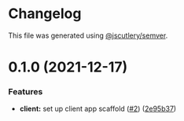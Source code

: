 # Changelog

This file was generated using [@jscutlery/semver](https://github.com/jscutlery/semver).

# 0.1.0 (2021-12-17)


### Features

* **client:** set up client app scaffold ([#2](https://github.com/andresmgsl/platform/issues/2)) ([2e95b37](https://github.com/andresmgsl/platform/commit/2e95b3722ec363b39e57918e4b6641cc68eacf1e))
